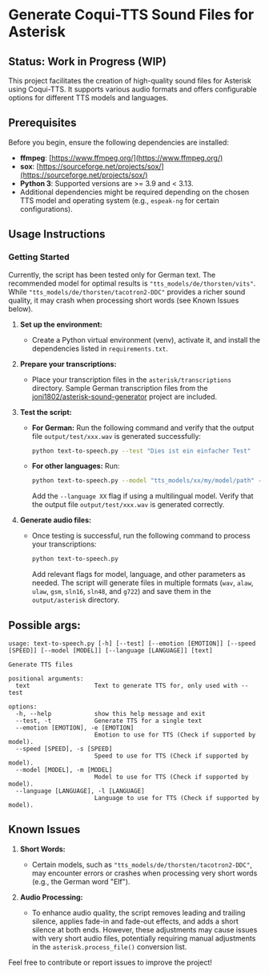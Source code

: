 # Generate Coqui-TTS Sound Files for Asterisk

## Status: Work in Progress (WIP)

This project facilitates the creation of high-quality sound files for Asterisk using Coqui-TTS. It supports various audio formats and offers configurable options for different TTS models and languages.

## Prerequisites

Before you begin, ensure the following dependencies are installed:

- **ffmpeg**: [https://www.ffmpeg.org/](https://www.ffmpeg.org/)
- **sox**: [https://sourceforge.net/projects/sox/](https://sourceforge.net/projects/sox/)
- **Python 3**: Supported versions are >= 3.9 and < 3.13.
- Additional dependencies might be required depending on the chosen TTS model and operating system (e.g., `espeak-ng` for certain configurations).

## Usage Instructions

### Getting Started
Currently, the script has been tested only for German text. The recommended model for optimal results is `"tts_models/de/thorsten/vits"`. While `"tts_models/de/thorsten/tacotron2-DDC"` provides a richer sound quality, it may crash when processing short words (see Known Issues below).

1. **Set up the environment:**
   - Create a Python virtual environment (venv), activate it, and install the dependencies listed in `requirements.txt`.

2. **Prepare your transcriptions:**
   - Place your transcription files in the `asterisk/transcriptions` directory. Sample German transcription files from the [joni1802/asterisk-sound-generator](https://github.com/joni1802/asterisk-sound-generator) project are included.

3. **Test the script:**
   - **For German:** Run the following command and verify that the output file `output/test/xxx.wav` is generated successfully:
     ```bash
     python text-to-speech.py --test "Dies ist ein einfacher Test"
     ```
   - **For other languages:** Run:
     ```bash
     python text-to-speech.py --model "tts_models/xx/my/model/path" --test "My test phrase"
     ```
     Add the `--language XX` flag if using a multilingual model. Verify that the output file `output/test/xxx.wav` is generated correctly.

4. **Generate audio files:**
   - Once testing is successful, run the following command to process your transcriptions:
     ```bash
     python text-to-speech.py
     ```
     Add relevant flags for model, language, and other parameters as needed. The script will generate files in multiple formats (`wav`, `alaw`, `ulaw`, `gsm`, `sln16`, `sln48`, and `g722`) and save them in the `output/asterisk` directory.


## Possible args:
```
usage: text-to-speech.py [-h] [--test] [--emotion [EMOTION]] [--speed [SPEED]] [--model [MODEL]] [--language [LANGUAGE]] [text]

Generate TTS files

positional arguments:
  text                  Text to generate TTS for, only used with --test

options:
  -h, --help            show this help message and exit
  --test, -t            Generate TTS for a single text
  --emotion [EMOTION], -e [EMOTION]
                        Emotion to use for TTS (Check if supported by model).
  --speed [SPEED], -s [SPEED]
                        Speed to use for TTS (Check if supported by model).
  --model [MODEL], -m [MODEL]
                        Model to use for TTS (Check if supported by model).
  --language [LANGUAGE], -l [LANGUAGE]
                        Language to use for TTS (Check if supported by model).
```

## Known Issues

1. **Short Words:** 
   - Certain models, such as `"tts_models/de/thorsten/tacotron2-DDC"`, may encounter errors or crashes when processing very short words (e.g., the German word "Elf").

2. **Audio Processing:**
   - To enhance audio quality, the script removes leading and trailing silence, applies fade-in and fade-out effects, and adds a short silence at both ends. However, these adjustments may cause issues with very short audio files, potentially requiring manual adjustments in the `asterisk.process_file()` conversion list.

Feel free to contribute or report issues to improve the project!
